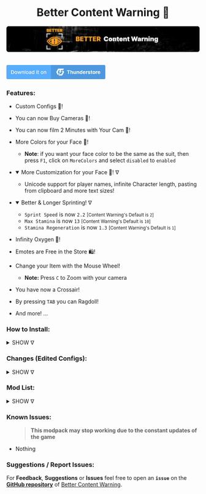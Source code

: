 <h1 align="center">Better Content Warning 🎥️</h1>

<a href="https://thunderstore.io/c/content-warning/p/Horizon/Better_Content_Warning_Modpack/">
<img src="images/banner.png" alt="Banner">
</a>

</br><a href="https://thunderstore.io/c/content-warning/p/Horizon/Better_Content_Warning_Modpack/">
<img title="Download Better Content Warning Modpack on Thunderstore.io" src="images/thunderstore.svg" alt="Download Better Content Warning Modpack on Thunderstore.io" width="258">
</a>

### Features:

- Custom Configs 📄️!

- You can now Buy Cameras 🎥️!

- You can now film 2 Minutes with Your Cam 🎥️!

- More Colors for your Face 🎨️!
  
  - <b>Note</b>: if you want your face color to be the same as the suit, then press `F1`, click on `MoreColors` and select `disabled` to `enabled`

<ul>
<li>
<details open>
<summary>More Customization for your Face 🎨️! ᐁ</summary>
<ul>
<li>Unicode support for player names, infinite Character length, pasting from clipboard and more text sizes!</li>
</ul>
</details>
</li>
</ul>

<ul>
<li>
<details open>
<summary>Better & Longer Sprinting! ᐁ</summary>
<ul>
<li><code>Sprint Speed</code> is now <code>2.2</code> <small>[Content Warning's Default is <code>2</code>]</small></li>
<li><code>Max Stamina</code> is now <code>13</code> <small>[Content Warning's Default is <code>10</code>]</small></li>
<li><code>Stamina Regeneration</code> is now <code>1.3</code> <small>[Content Warning's Default is <code>1</code>]</small></li>
</ul>
</details>
</li>
</ul>

- Infinity Oxygen 🎈️!

- Emotes are Free in the Store 🛍️!

- Change your Item with the Mouse Wheel!
  
  - <b>Note:</b> Press <code>C</code> to Zoom with your camera

- You have now a Crossair!

- By pressing `TAB` you can Ragdoll!

- And more! ...

### How to Install:

<details>
<summary>SHOW ᐁ</summary>
<ul><li>Comming</li></ul>
</details>

### Changes (Edited Configs):

<details>
<summary>SHOW ᐁ</summary>
<ul><li>Comming</li></ul>
</details>

### Mod List:

<details>
<summary>SHOW ᐁ</summary>
<ul><li>Comming</li></ul>
</details>

### Known Issues:

<ul> <blockquote><strong>This modpack may stop working due to the constant updates of the game</strong></blockquote></ul>

- Nothing

### Suggestions / Report Issues:

For **Feedback**, **Suggestions** or **Issues** feel free to open an <b><code>issue</code></b> on the [**GitHub repository**](https://github.com/Adler-real/Better_ContentWarning) of [Better Content Warning](https://thunderstore.io/c/content-warning/p/Horizon/Better_Content_Warning_Modpack/).
